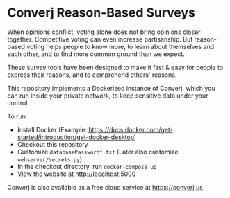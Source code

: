 # Converj Reason-Based Surveys

When opinions conflict, voting alone does not bring opinions closer together. Competitive voting can even increase partisanship. But reason-based voting helps people to know more, to learn about themselves and each other, and to find more common ground than we expect.

These survey tools have been designed to make it fast & easy for people to express their reasons, and to comprehend others' reasons. 

This repository implements a Dockerized instance of Converj, which you can run inside your private network, to keep sensitive data under your control.

To run:
* Install Docker (Example: https://docs.docker.com/get-started/introduction/get-docker-desktop)
* Checkout this repository
* Customize `databasePassword*.txt` (Later also customize `webserver/secrets.py`)
* In the checkout directory, run `docker-compose up`
* View the website at http://localhost:5000

Converj is also available as a free cloud service at https://converj.us
